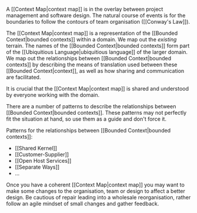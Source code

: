 A [[Context Map|context map]] is in the overlay between project management and software design. The natural course of events is for the boundaries to follow the contours of team organisation ([[Conway's Law]]).

The [[Context Map|context map]] is a representation of the [[Bounded Context|bounded contexts]] within a domain. We map out the *existing* terrain. The names of the [[Bounded Context|bounded contexts]] form part of the [[Ubiquitious Language|ubiquitious language]] of the larger domain. We map out the relationships between [[Bounded Context|bounded contexts]] by describing the means of translation used between these [[Bounded Context|context]], as well as how sharing and communication are facilitated.

It is crucial that the [[Context Map|context map]] is shared and understood by everyone working with the domain.

There are a number of patterns to describe the relationships between [[Bounded Context|bounded contexts]]. These patterns may not perfectly fit the situation at hand, so use them as a guide and don't force it.

Patterns for the relationships between [[Bounded Context|bounded contexts]]:
* [[Shared Kernel]]
* [[Customer-Supplier]]
* [[Open Host Services]]
* [[Separate Ways]]
* ...

Once you have a coherent [[Context Map|context map]] you may want to make some changes to the organisation, team or design to affect a better design. Be cautious of repair leading into a wholesale reorganisation, rather follow an agile mindset of small changes and gather feedback. 